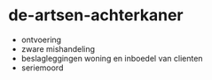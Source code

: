 de-artsen-achterkaner
=====================

- ontvoering
- zware mishandeling
- beslagleggingen woning en inboedel van clienten
- seriemoord

